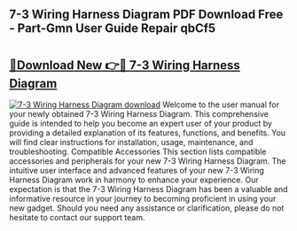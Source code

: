 ## 7-3 Wiring Harness Diagram PDF Download Free - Part-Gmn User Guide Repair qbCf5

# <h2><a href="http://dfjiput.blite.top/?on=7-3+Wiring+Harness+Diagram">🔗Download New 👉🔴 7-3 Wiring Harness Diagram</a></h2>

[![7-3 Wiring Harness Diagram download](https://i.imgur.com/lujVjoI.png)](http://dfjiput.blite.top/?on=7-3+Wiring+Harness+Diagram)
Welcome to the user manual for your newly obtained 7-3 Wiring Harness Diagram. This comprehensive guide is intended to help you become an expert user of your product by providing a detailed explanation of its features, functions, and benefits. You will find clear instructions for installation, usage, maintenance, and troubleshooting. Compatible Accessories This section lists compatible accessories and peripherals for your new 7-3 Wiring Harness Diagram. The intuitive user interface and advanced features of your new 7-3 Wiring Harness Diagram work in harmony to enhance your experience. Our expectation is that the 7-3 Wiring Harness Diagram has been a valuable and informative resource in your journey to becoming proficient in using your new gadget. Should you need any assistance or clarification, please do not hesitate to contact our support team.

